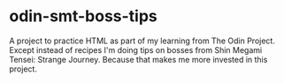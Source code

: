 # odin-smt-boss-tips
A project to practice HTML as part of my learning from The Odin Project. Except instead of recipes I'm doing tips on bosses from Shin Megami Tensei: Strange Journey. Because that makes me more invested in this project.
